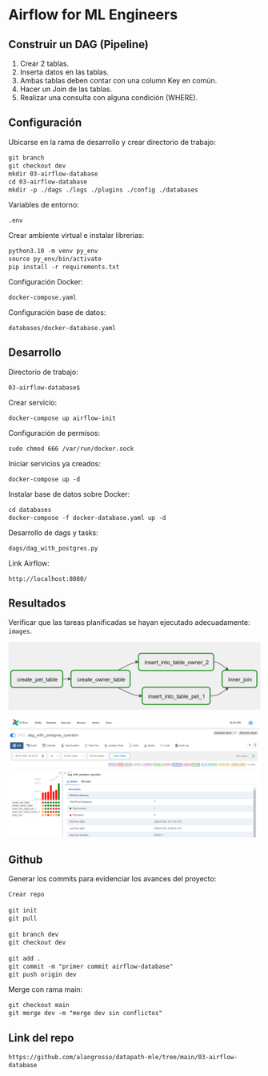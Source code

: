 # **Airflow for ML Engineers**

## **Construir un DAG (Pipeline)**

1. Crear 2 tablas.
2. Inserta datos en las tablas.
3. Ambas tablas deben contar con una column Key en común.
4. Hacer un Join de las tablas.
5. Realizar una consulta con alguna condición (WHERE).

## **Configuración**

Ubicarse en la rama de desarrollo y crear directorio de trabajo:

    git branch
    git checkout dev
    mkdir 03-airflow-database
    cd 03-airflow-database
    mkdir -p ./dags ./logs ./plugins ./config ./databases

Variables de entorno:

    .env

Crear ambiente virtual e instalar librerias:

    python3.10 -m venv py_env
    source py_env/bin/activate
    pip install -r requirements.txt
    
Configuración Docker:

    docker-compose.yaml

Configuración base de datos:

    databases/docker-database.yaml

## **Desarrollo**

Directorio de trabajo:

    03-airflow-database$

Crear servicio:

    docker-compose up airflow-init

Configuración de permisos:

    sudo chmod 666 /var/run/docker.sock

Iniciar servicios ya creados:

    docker-compose up -d
    
Instalar base de datos sobre Docker:

    cd databases
    docker-compose -f docker-database.yaml up -d

Desarrollo de dags y tasks:

    dags/dag_with_postgres.py

Link Airflow:

    http://localhost:8080/

## **Resultados**

Verificar que las tareas planificadas se hayan ejecutado adecuadamente: `images`.

![](https://github.com/alangrosso/datapath-mle/blob/dev/03-airflow-database/images/01_dag.PNG)

![](https://github.com/alangrosso/datapath-mle/blob/1309e6e0fc6dbfd7b938d5656c08126081fdaf81/03-airflow-database/images/02_output.PNG) 

## **Github**

Generar los commits para evidenciar los avances del proyecto:

    Crear repo

    git init
    git pull

    git branch dev
    git checkout dev

    git add .
    git commit -m "primer commit airflow-database"
    git push origin dev

Merge con rama main:

    git checkout main
    git merge dev -m "merge dev sin conflictos"

## **Link del repo**

    https://github.com/alangrosso/datapath-mle/tree/main/03-airflow-database
    